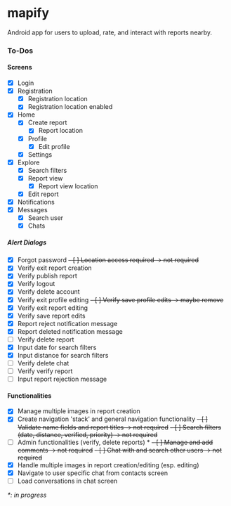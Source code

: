 # mapify
Android app for users to upload, rate, and interact with reports nearby.

### To-Dos

#### Screens
- [x] Login
- [x] Registration
  - [x] Registration location
  - [x] Registration location enabled
- [x] Home
  - [x] Create report
    - [x] Report location
  - [x] Profile
    - [x] Edit profile
  - [x] Settings
- [x] Explore
  - [x] Search filters
  - [x] Report view
    - [x] Report view location
  - [x] Edit report
- [x] Notifications
- [x] Messages
  - [x] Search user
  - [x] Chats

##### Alert Dialogs
- [x] Forgot password
~~- [ ] Location access required -> not required~~
- [x] Verify exit report creation
- [x] Verify publish report
- [x] Verify logout
- [x] Verify delete account
- [x] Verify exit profile editing
~~- [ ] Verify save profile edits -> maybe remove~~
- [x] Verify exit report editing
- [x] Verify save report edits
- [x] Report reject notification message
- [x] Report deleted notification message
- [ ] Verify delete report
- [x] Input date for search filters
- [x] Input distance for search filters
- [ ] Verify delete chat
- [ ] Verify verify report
- [ ] Input report rejection message

#### Functionalities
- [x] Manage multiple images in report creation
- [x] Create navigation 'stack' and general navigation functionality
~~- [ ] Validate name fields and report titles -> not required~~
~~- [ ] Search filters (date, distance, verified, priority) -> not required~~
- [ ] Admin functionalities (verify, delete reports) *
~~- [ ] Manage and add comments -> not required~~
~~- [ ] Chat with and search other users -> not required~~
- [x] Handle multiple images in report creation/editing (esp. editing)
- [x] Navigate to user specific chat from contacts screen
- [ ] Load conversations in chat screen

*\*: in progress*